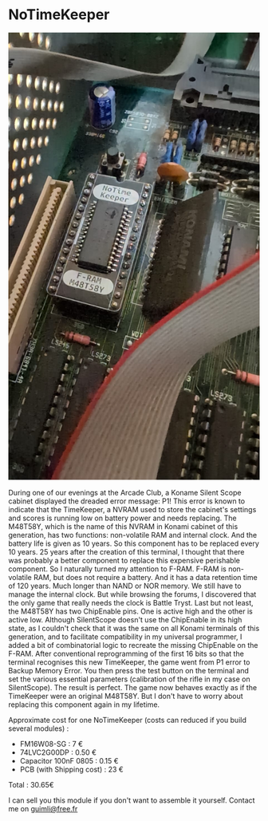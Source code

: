 # NoTimeKeeper

![Photo-01](https://github.com/Guimli/NoTimeKeeper/blob/main/Images/OnKonamiBoard.jpg)

During one of our evenings at the Arcade Club, a Koname Silent Scope cabinet displayed the dreaded error message: P1!
This error is known to indicate that the TimeKeeper, a NVRAM used to store the cabinet's settings and scores is running low on battery power and needs replacing.
The M48T58Y, which is the name of this NVRAM in Konami cabinet of this generation, has two functions: non-volatile RAM and internal clock. And the battery life is given as 10 years. So this component has to be replaced every 10 years.
25 years after the creation of this terminal, I thought that there was probably a better component to replace this expensive perishable component. So I naturally turned my attention to F-RAM. F-RAM is non-volatile RAM, but does not require a battery. And it has a data retention time of 120 years. Much longer than NAND or NOR memory. We still have to manage the internal clock. But while browsing the forums, I discovered that the only game that really needs the clock is Battle Tryst. Last but not least, the M48T58Y has two ChipEnable pins. One is active high and the other is active low. Although SilentScope doesn't use the ChipEnable in its high state, as I couldn't check that it was the same on all Konami terminals of this generation, and to facilitate compatibility in my universal programmer, I added a bit of combinatorial logic to recreate the missing ChipEnable on the F-RAM.
After conventional reprogramming of the first 16 bits so that the terminal recognises this new TimeKeeper, the game went from P1 error to Backup Memory Error. You then press the test button on the terminal and set the various essential parameters (calibration of the rifle in my case on SilentScope).
The result is perfect. The game now behaves exactly as if the TimeKeeper were an original M48T58Y. But I don't have to worry about replacing this component again in my lifetime.

Approximate cost for one NoTimeKeeper (costs can reduced if you build several modules) :

- FM16W08-SG : 7 €
- 74LVC2G00DP : 0.50 €
- Capacitor 100nF 0805 : 0.15 €
- PCB (with Shipping cost) : 23 €

Total : 30.65€

I can sell you this module if you don't want to assemble it yourself. Contact me on guimli@free.fr